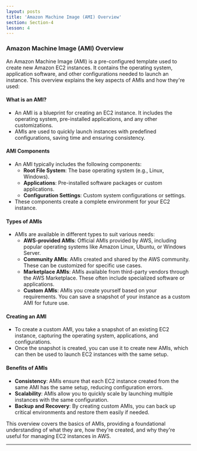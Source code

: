 ```yaml
---
layout: posts
title: 'Amazon Machine Image (AMI) Overview'
section: Section-4
lesson: 4
---
```


### Amazon Machine Image (AMI) Overview

An Amazon Machine Image (AMI) is a pre-configured template used to create new Amazon EC2 instances. It contains the operating system, application software, and other configurations needed to launch an instance. This overview explains the key aspects of AMIs and how they're used:

<!-- pagebreak -->

#### What is an AMI?

- An AMI is a blueprint for creating an EC2 instance. It includes the operating system, pre-installed applications, and any other customizations.
- AMIs are used to quickly launch instances with predefined configurations, saving time and ensuring consistency.

<!-- pagebreak -->

#### AMI Components

- An AMI typically includes the following components:
  - **Root File System**: The base operating system (e.g., Linux, Windows).
  - **Applications**: Pre-installed software packages or custom applications.
  - **Configuration Settings**: Custom system configurations or settings.
- These components create a complete environment for your EC2 instance.

<!-- pagebreak -->

#### Types of AMIs

- AMIs are available in different types to suit various needs:
  - **AWS-provided AMIs**: Official AMIs provided by AWS, including popular operating systems like Amazon Linux, Ubuntu, or Windows Server.
  - **Community AMIs**: AMIs created and shared by the AWS community. These can be customized for specific use cases.
  - **Marketplace AMIs**: AMIs available from third-party vendors through the AWS Marketplace. These often include specialized software or applications.
  - **Custom AMIs**: AMIs you create yourself based on your requirements. You can save a snapshot of your instance as a custom AMI for future use.

<!-- pagebreak -->

#### Creating an AMI

- To create a custom AMI, you take a snapshot of an existing EC2 instance, capturing the operating system, applications, and configurations.
- Once the snapshot is created, you can use it to create new AMIs, which can then be used to launch EC2 instances with the same setup.

<!-- pagebreak -->

#### Benefits of AMIs

- **Consistency**: AMIs ensure that each EC2 instance created from the same AMI has the same setup, reducing configuration errors.
- **Scalability**: AMIs allow you to quickly scale by launching multiple instances with the same configuration.
- **Backup and Recovery**: By creating custom AMIs, you can back up critical environments and restore them easily if needed.

This overview covers the basics of AMIs, providing a foundational understanding of what they are, how they're created, and why they're useful for managing EC2 instances in AWS.

---
